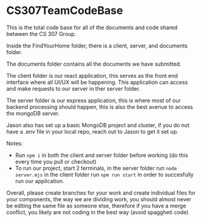 # CS307TeamCodeBase
This is the total code base for all of the documents and code shared between the CS 307 Group.

Inside the FindYourHome folder, there is a client, server, and documents folder.

The documents folder contains all the documents we have submitted.

The client folder is our react application, this serves as the front end interface where all UI/UX will be happening. This application can access and make requests to our server in ther server folder.

The server folder is our express application, this is where most of our backend processing should happen, this is also the best avenue to access the mongoDB server.

Jason also has set up a basic MongoDB project and cluster, if you do not have a .env file in your local repo, reach out to Jason to get it set up.

Notes:

* Run `npm i` in both the client and server folder before working (do this every time you pull or checkout)
* To run our project, start 2 terminals, in the server folder run `node server.mjs` in the client folder run `npm run start` in order to succesfully run our application.

Overall, please create branches for your work and create individual files for your components, the way we are dividing work, you should almost never be editing the same file as someone else, therefore if you have a merge conflict, you likely are not coding in the best way (avoid spaggheti code)

 










